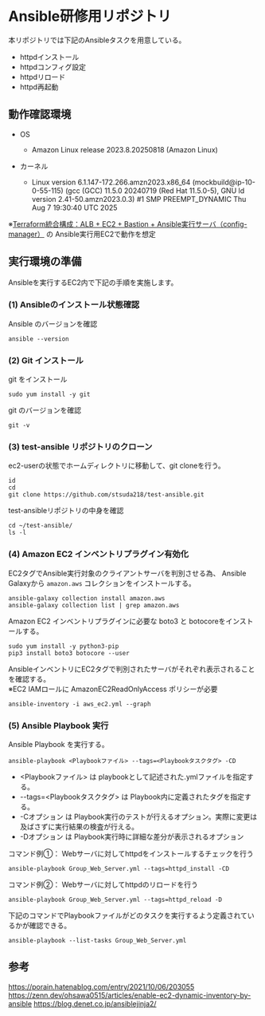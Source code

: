 # Ansible研修用リポジトリ
本リポジトリでは下記のAnsibleタスクを用意している。

* httpdインストール
* httpdコンフィグ設定
* httpdリロード
* httpd再起動

## 動作確認環境
* OS  
  * Amazon Linux release 2023.8.20250818 (Amazon Linux)

* カーネル
  * Linux version 6.1.147-172.266.amzn2023.x86_64 (mockbuild@ip-10-0-55-115) (gcc (GCC) 11.5.0 20240719 (Red Hat 11.5.0-5), GNU ld version 2.41-50.amzn2023.0.3) #1 SMP PREEMPT_DYNAMIC Thu Aug  7 19:30:40 UTC 2025

※[Terraform統合構成：ALB + EC2 + Bastion + Ansible実行サーバ（config-manager）](https://github.com/watanabe-toshi/test-terraform/tree/test-20250730) の
Ansible実行用EC2で動作を想定

## 実行環境の準備
Ansibleを実行するEC2内で下記の手順を実施します。

### (1) Ansibleのインストール状態確認

Ansible のバージョンを確認
```
ansible --version
```

### (2) Git インストール

git をインストール
```
sudo yum install -y git
```

git のバージョンを確認
```
git -v
```

### (3) test-ansible リポジトリのクローン

ec2-userの状態でホームディレクトリに移動して、git cloneを行う。
```
id
cd
git clone https://github.com/stsuda218/test-ansible.git
```

test-ansibleリポジトリの中身を確認
```
cd ~/test-ansible/
ls -l
```

### (4) Amazon EC2 インベントリプラグイン有効化
EC2タグでAnsible実行対象のクライアントサーバを判別させる為、
Ansible Galaxyから ```amazon.aws``` コレクションをインストールする。

```
ansible-galaxy collection install amazon.aws
ansible-galaxy collection list | grep amazon.aws
```

Amazon EC2 インベントリプラグインに必要な boto3 と botocoreをインストールする。
```
sudo yum install -y python3-pip
pip3 install boto3 botocore --user
```

AnsibleインベントリにEC2タグで判別されたサーバがそれぞれ表示されることを確認する。  
※EC2 IAMロールに AmazonEC2ReadOnlyAccess ポリシーが必要
```
ansible-inventory -i aws_ec2.yml --graph
```

### (5) Ansible Playbook 実行
Ansible Playbook を実行する。
```
ansible-playbook <Playbookファイル> --tags=<Playbookタスクタグ> -CD
```
* <Playbookファイル> は playbookとして記述された.ymlファイルを指定する。
* --tags=<Playbookタスクタグ> は Playbook内に定義されたタグを指定する。
* -Cオプション は Playbook実行のテストが行えるオプション。実際に変更は及ばさずに実行結果の検査が行える。
* -Dオプション は Playbook実行時に詳細な差分が表示されるオプション

コマンド例①： Webサーバに対してhttpdをインストールするチェックを行う
```
ansible-playbook Group_Web_Server.yml --tags=httpd_install -CD
```

コマンド例②： Webサーバに対してhttpdのリロードを行う
```
ansible-playbook Group_Web_Server.yml --tags=httpd_reload -D
```

下記のコマンドでPlaybookファイルがどのタスクを実行するよう定義されているかが確認できる。
```
ansible-playbook --list-tasks Group_Web_Server.yml
```


## 参考

https://porain.hatenablog.com/entry/2021/10/06/203055  
https://zenn.dev/ohsawa0515/articles/enable-ec2-dynamic-inventory-by-ansible
https://blog.denet.co.jp/ansiblejinja2/
